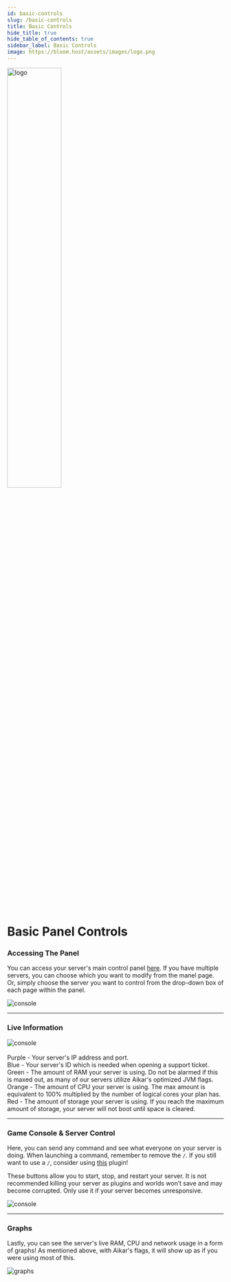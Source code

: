 ```yaml
---
id: basic-controls
slug: /basic-controls
title: Basic Controls
hide_title: true
hide_table_of_contents: true
sidebar_label: Basic Controls
image: https://bloom.host/assets/images/logo.png
---
```


<div class="text--center">
<img src="https://bloom.host/logo-white.svg" alt="logo" height="50%" width="50%"/>
<h1>Basic Panel Controls</h1>
</div>

### Accessing The Panel

You can access your server's main control panel [here](https://mc.bloom.host/). If you have multiple servers, you can choose which you want to modify from the manel page. Or, simply choose the server you want to control from the drop-down box of each page within the panel.

<div class="text--center"><img src={require('../../static/imgs/using_the_panel/basic_controls/1.png').default} alt="console"/></div>


---

### Live Information
<div class="text--center"><img src={require('../../static/imgs/using_the_panel/basic_controls/2.png').default} alt="console"/></div>
<br>
Purple - Your server's IP address and port.<br>
Blue - Your server's ID which is needed when opening a support ticket.<br>
Green - The amount of RAM your server is using. Do not be alarmed if this is maxed out, as many of our servers utilize Aikar's optimized JVM flags.<br>
Orange - The amount of CPU your server is using. The max amount is equivalent to 100% multiplied by the number of logical cores your plan has.<br>
Red - The amount of storage your server is using. If you reach the maximum amount of storage, your server will not boot until space is cleared.

---

### Game Console & Server Control
Here, you can send any command and see what everyone on your server is doing. When launching a command, remember to remove the `/`. If you still want to use a `/`, consider using [this](https://www.spigotmc.org/resources/81157) plugin!

These buttons allow you to start, stop, and restart your server. It is not recommended killing your server as plugins and worlds won’t save and may become corrupted. Only use it if your server becomes unresponsive.

<div class="text--center"><img src={require('../../static/imgs/using_the_panel/basic_controls/3.png').default} alt="console"/></div>

---

### Graphs
Lastly, you can see the server's live RAM, CPU and network usage in a form of graphs! As mentioned above, with Aikar's flags, it will show up as if you were using most of this. 

<div class="text--center"><img src={require('../../static/imgs/using_the_panel/basic_controls/4.png').default} alt="graphs"/></div>
